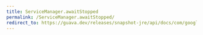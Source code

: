 ```yaml
---
title: ServiceManager.awaitStopped
permalink: /ServiceManager.awaitStopped/
redirect_to: https://guava.dev/releases/snapshot-jre/api/docs/com/google/common/util/concurrent/ServiceManager.html#awaitStopped--
---
```

